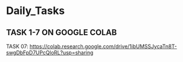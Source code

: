 # Daily_Tasks
## TASK 1-7 ON GOOGLE COLAB 
TASK 07:
https://colab.research.google.com/drive/1ibUMSSJycaTn8T-swgDbFpD7UPcQloRL?usp=sharing
